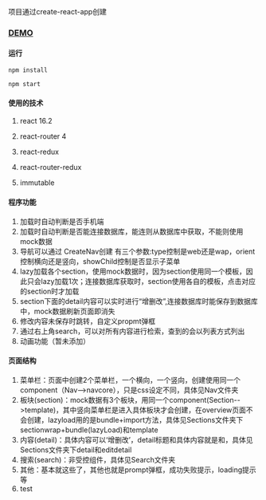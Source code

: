 项目通过create-react-app创建

### [DEMO](https://codesandbox.io/s/github/stonehank/editableLists-react)

#### 运行
`npm install`

`npm start`

#### 使用的技术

1. react 16.2

2. react-router 4

3. react-redux

4. react-router-redux

5. immutable

#### 程序功能
1. 加载时自动判断是否手机端
2. 加载时自动判断是否能连接数据库，能连则从数据库中获取，不能则使用mock数据
3. 导航可以通过 CreateNav创建 有三个参数:type控制是web还是wap，orient控制横向还是竖向，showChild控制是否显示子菜单
4. lazy加载各个section，使用mock数据时，因为section使用同一个模板，因此只会lazy加载1次；连接数据库获取时，section使用各自的模板，点击对应的section时才加载
5. section下面的detail内容可以实时进行“增删改”,连接数据库时能保存到数据库中，mock数据刷新页面即消失
6. 修改内容未保存时跳转，自定义propmt弹框
7. 通过右上角search，可以对所有内容进行检索，查到的会以列表方式列出
8. 动画功能（暂未添加）
#### 页面结构
1. 菜单栏：页面中创建2个菜单栏，一个横向，一个竖向，创建使用同一个component（Nav-->navcore），只是css设定不同，具体见Nav文件夹
2. 板块(section)：mock数据有3个板块，用同一个component(Section-->template)，其中竖向菜单栏是进入具体板块才会创建，在overview页面不会创建，lazyload用的是bundle+import方法，具体见Sections文件夹下sectionwrap+bundle(lazyLoad)和template
3. 内容(detail)：具体内容可以‘增删改’，detail标题和具体内容就是<Link>和<Route>，具体见Sections文件夹下detail和editdetail
4. 搜索(search)：非受控组件，具体见Search文件夹
5. 其他：基本就这些了，其他也就是prompt弹框，成功失败提示，loading提示等
6. test
